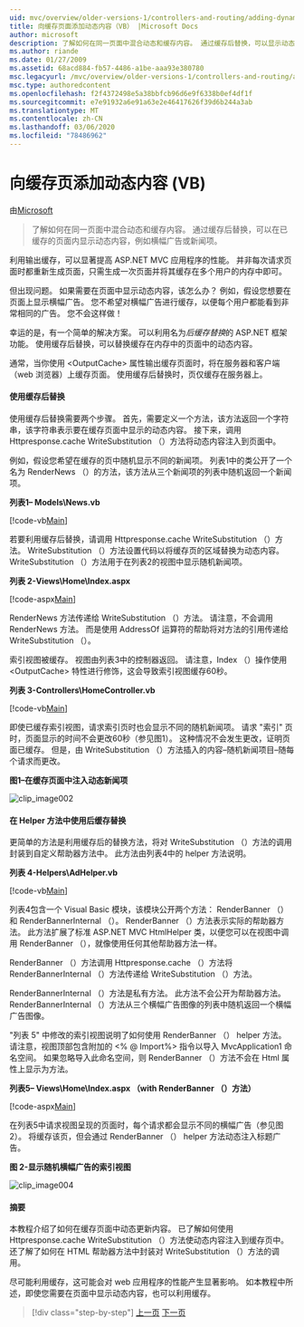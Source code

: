 ```yaml
---
uid: mvc/overview/older-versions-1/controllers-and-routing/adding-dynamic-content-to-a-cached-page-vb
title: 向缓存页面添加动态内容（VB） |Microsoft Docs
author: microsoft
description: 了解如何在同一页面中混合动态和缓存内容。 通过缓存后替换，可以显示动态内容，例如横幅广告 o 。
ms.author: riande
ms.date: 01/27/2009
ms.assetid: 68acd884-fb57-4486-a1be-aaa93e380780
msc.legacyurl: /mvc/overview/older-versions-1/controllers-and-routing/adding-dynamic-content-to-a-cached-page-vb
msc.type: authoredcontent
ms.openlocfilehash: f2f4372498e5a38bbfcb96d6e9f6338b0ef4df1f
ms.sourcegitcommit: e7e91932a6e91a63e2e46417626f39d6b244a3ab
ms.translationtype: MT
ms.contentlocale: zh-CN
ms.lasthandoff: 03/06/2020
ms.locfileid: "78486962"
---
```

# <a name="adding-dynamic-content-to-a-cached-page-vb"></a>向缓存页添加动态内容 (VB)

由[Microsoft](https://github.com/microsoft)

> 了解如何在同一页面中混合动态和缓存内容。 通过缓存后替换，可以在已缓存的页面内显示动态内容，例如横幅广告或新闻项。

利用输出缓存，可以显著提高 ASP.NET MVC 应用程序的性能。 并非每次请求页面时都重新生成页面，只需生成一次页面并将其缓存在多个用户的内存中即可。

但出现问题。 如果需要在页面中显示动态内容，该怎么办？ 例如，假设您想要在页面上显示横幅广告。 您不希望对横幅广告进行缓存，以便每个用户都能看到非常相同的广告。 您不会这样做！

幸运的是，有一个简单的解决方案。 可以利用名为*后缓存替换*的 ASP.NET 框架功能。 使用缓存后替换，可以替换缓存在内存中的页面中的动态内容。

通常，当你使用 &lt;OutputCache&gt; 属性输出缓存页面时，将在服务器和客户端（web 浏览器）上缓存页面。 使用缓存后替换时，页仅缓存在服务器上。

#### <a name="using-post-cache-substitution"></a>使用缓存后替换

使用缓存后替换需要两个步骤。 首先，需要定义一个方法，该方法返回一个字符串，该字符串表示要在缓存页面中显示的动态内容。 接下来，调用 Httpresponse.cache WriteSubstitution （）方法将动态内容注入到页面中。

例如，假设您希望在缓存的页中随机显示不同的新闻项。 列表1中的类公开了一个名为 RenderNews （）的方法，该方法从三个新闻项的列表中随机返回一个新闻项。

**列表1– Models\News.vb**

[!code-vb[Main](adding-dynamic-content-to-a-cached-page-vb/samples/sample1.vb)]

若要利用缓存后替换，请调用 Httpresponse.cache WriteSubstitution （）方法。 WriteSubstitution （）方法设置代码以将缓存页的区域替换为动态内容。 WriteSubstitution （）方法用于在列表2的视图中显示随机新闻项。

**列表 2-Views\Home\Index.aspx**

[!code-aspx[Main](adding-dynamic-content-to-a-cached-page-vb/samples/sample2.aspx)]

RenderNews 方法传递给 WriteSubstitution （）方法。 请注意，不会调用 RenderNews 方法。 而是使用 AddressOf 运算符的帮助将对方法的引用传递给 WriteSubstitution （）。

索引视图被缓存。 视图由列表3中的控制器返回。 请注意，Index （）操作使用 &lt;OutputCache&gt; 特性进行修饰，这会导致索引视图缓存60秒。

**列表 3-Controllers\HomeController.vb**

[!code-vb[Main](adding-dynamic-content-to-a-cached-page-vb/samples/sample3.vb)]

即使已缓存索引视图，请求索引页时也会显示不同的随机新闻项。 请求 "索引" 页时，页面显示的时间不会更改60秒（参见图1）。 这种情况不会发生更改，证明页面已缓存。 但是，由 WriteSubstitution （）方法插入的内容–随机新闻项目–随每个请求而更改。

**图1–在缓存页面中注入动态新闻项**

![clip_image002](adding-dynamic-content-to-a-cached-page-vb/_static/image1.jpg)

#### <a name="using-post-cache-substitution-in-helper-methods"></a>在 Helper 方法中使用后缓存替换

更简单的方法是利用缓存后的替换方法，将对 WriteSubstitution （）方法的调用封装到自定义帮助器方法中。 此方法由列表4中的 helper 方法说明。

**列表 4-Helpers\AdHelper.vb**

[!code-vb[Main](adding-dynamic-content-to-a-cached-page-vb/samples/sample4.vb)]

列表4包含一个 Visual Basic 模块，该模块公开两个方法： RenderBanner （）和 RenderBannerInternal （）。 RenderBanner （）方法表示实际的帮助器方法。 此方法扩展了标准 ASP.NET MVC HtmlHelper 类，以便您可以在视图中调用 RenderBanner （），就像使用任何其他帮助器方法一样。

RenderBanner （）方法调用 Httpresponse.cache （）方法将 RenderBannerInternal （）方法传递给 WriteSubstitution （）方法。

RenderBannerInternal （）方法是私有方法。 此方法不会公开为帮助器方法。 RenderBannerInternal （）方法从三个横幅广告图像的列表中随机返回一个横幅广告图像。

"列表 5" 中修改的索引视图说明了如何使用 RenderBanner （） helper 方法。 请注意，视图顶部包含附加的 &lt;% @ Import%&gt; 指令以导入 MvcApplication1 命名空间。 如果忽略导入此命名空间，则 RenderBanner （）方法不会在 Html 属性上显示为方法。

**列表5– Views\Home\Index.aspx （with RenderBanner （）方法）**

[!code-aspx[Main](adding-dynamic-content-to-a-cached-page-vb/samples/sample5.aspx)]

在列表5中请求视图呈现的页面时，每个请求都会显示不同的横幅广告（参见图2）。 将缓存该页，但会通过 RenderBanner （） helper 方法动态注入标题广告。

**图 2-显示随机横幅广告的索引视图**

![clip_image004](adding-dynamic-content-to-a-cached-page-vb/_static/image2.jpg)

#### <a name="summary"></a>摘要

本教程介绍了如何在缓存页面中动态更新内容。 已了解如何使用 Httpresponse.cache WriteSubstitution （）方法使动态内容注入到缓存页中。 还了解了如何在 HTML 帮助器方法中封装对 WriteSubstitution （）方法的调用。

尽可能利用缓存，这可能会对 web 应用程序的性能产生显著影响。 如本教程中所述，即使您需要在页面中显示动态内容，也可以利用缓存。

> [!div class="step-by-step"]
> [上一页](improving-performance-with-output-caching-vb.md)
> [下一页](creating-a-controller-vb.md)
